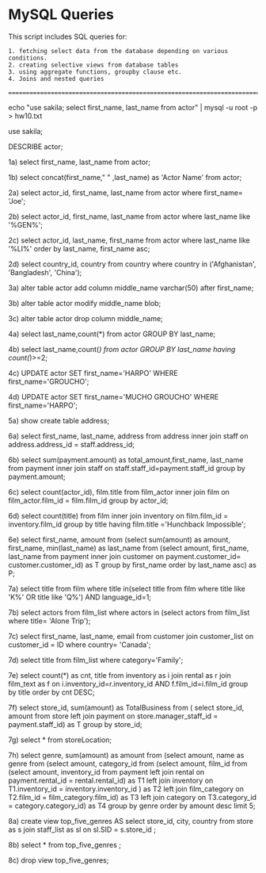 # MySQL Queries 
This script includes SQL queries for:


    1. fetching select data from the database depending on various conditions. 
    2. creating selective views from database tables
    3. using aggregate functions, groupby clause etc.
    4. Joins and nested queries
    
    ==============================================================================================
    
echo "use sakila; select first_name, last_name from actor" | mysql -u root -p  > hw10.txt

use sakila;

DESCRIBE actor;

1a) select first_name, last_name from actor;

1b) select concat(first_name," " ,last_name) as 'Actor Name' from actor;

2a) select actor_id, first_name, last_name from actor where first_name= 'Joe';

2b) select actor_id, first_name, last_name from actor where last_name like '%GEN%';

2c) select actor_id, last_name, first_name from actor where last_name like '%LI%' order by last_name, first_name asc;

2d) select country_id, country from country where country in ('Afghanistan', 'Bangladesh', 'China');

3a) alter table actor add column middle_name varchar(50) after first_name;

3b) alter table actor modify middle_name blob;

3c) alter table actor drop column middle_name;

4a) select last_name,count(*) from actor GROUP BY last_name;

4b) select last_name,count(*) from actor GROUP BY last_name having count(*)>=2;

4c) UPDATE actor SET first_name='HARPO' WHERE first_name='GROUCHO';

4d) UPDATE actor SET first_name='MUCHO GROUCHO' WHERE first_name='HARPO';

5a) show create table address;

6a) select first_name, last_name, address from address inner join staff on address.address_id = staff.address_id;

6b) select sum(payment.amount) as total_amount,first_name, last_name from payment inner join staff on staff.staff_id=payment.staff_id group by payment.amount;

6c) select count(actor_id), film.title from film_actor inner join film on film_actor.film_id = film.film_id group by actor_id;

6d) select count(title) from film inner join inventory on film.film_id = inventory.film_id group by title having film.title ='Hunchback Impossible';

6e) select first_name, amount from (select sum(amount) as amount, first_name, min(last_name) as last_name from (select amount, first_name, last_name from payment inner join customer on payment.customer_id= customer.customer_id) as T group by first_name order by last_name asc) as P;

7a) select title from film where title in(select title from film where title like 'K%' OR  title like 'Q%') AND language_id=1;

7b) select actors from film_list where actors in (select actors from film_list where title= 'Alone Trip');

7c) select first_name, last_name, email from customer join customer_list on customer_id = ID where country= 'Canada';

7d) select title from film_list where  category='Family';

7e) select count(*) as cnt, title from inventory as i join rental as r join film_text as f on i.inventory_id=r.inventory_id AND f.film_id=i.film_id group by title 
order by cnt DESC;

7f) select store_id, sum(amount) as TotalBusiness from ( select store_id, amount from store left join payment on store.manager_staff_id = payment.staff_id) as T 
group by store_id;

7g) select * from storeLocation;

7h) select genre, sum(amount) as amount from
    (select amount, name as genre from
        (select amount, category_id from
            (select amount, film_id from
                (select  amount, inventory_id from payment
                    left join rental on payment.rental_id = rental.rental_id) as T1
                left join inventory on T1.inventory_id = inventory.inventory_id ) as T2
            left join film_category on T2.film_id = film_category.film_id) as T3
        left join category on T3.category_id = category.category_id) as T4
    group by genre
    order by amount desc limit 5;

8a) create view top_five_genres AS select store_id, city, country from store as s join staff_list as sl on sl.SID = s.store_id ;

8b) select * from top_five_genres ;

8c) drop view top_five_genres;

